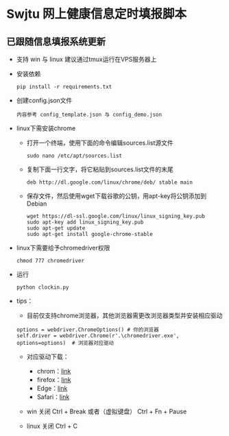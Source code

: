 # Swjtu 网上健康信息定时填报脚本
## 已跟随信息填报系统更新
- 支持 win 与 linux 建议通过tmux运行在VPS服务器上

- 安装依赖  

    ```
    pip install -r requirements.txt
    ```

- 创建config.json文件

    ```
    内容参考 config_template.json 与 config_demo.json
    ```

- linux下需安装chrome

    - 打开一个终端，使用下面的命令编辑sources.list源文件

        ```
        sudo nano /etc/apt/sources.list
        ```

    - 复制下面一行文字，将它粘贴到sources.list文件的末尾
        ```
        deb http://dl.google.com/linux/chrome/deb/ stable main
        ```

    - 保存文件，然后使用wget下载谷歌的公钥，用apt-key将公钥添加到Debian

        ```
        wget https://dl-ssl.google.com/linux/linux_signing_key.pub
        sudo apt-key add linux_signing_key.pub
        sudo apt-get update
        sudo apt-get install google-chrome-stable
        ```

- linux下需要给予chromedriver权限

    ```
    chmod 777 chromedriver
    ```

- 运行

    ```
    python clockin.py
    ```

- tips：

    - 目前仅支持chrome浏览器，其他浏览器需更改浏览器类型并安装相应驱动

    ```
    options = webdriver.ChromeOptions() # 你的浏览器
    self.driver = webdriver.Chrome(r'.\chromedriver.exe', options=options)  # 浏览器对应驱动
    ```

    - 对应驱动下载：
        - chrom：[link](http://npm.taobao.org/mirrors/chromedriver/)
        - firefox：[link](https://github.com/mozilla/geckodriver/releases)
        - Edge：[link](https://developer.microsoft.com/en-us/micrsosft-edage/tools/webdriver)
        - Safari：[link](https://webkit.org/blog/6900/webdriver-support-in-safari-10/)
        
    - win 关闭 Ctrl + Break 或者（虚拟键盘） Ctrl + Fn + Pause
    
    - linux 关闭 Ctrl + C
